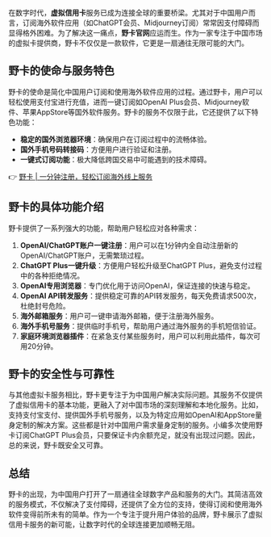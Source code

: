 在数字时代，**虚拟信用卡**服务已成为连接全球的重要桥梁。尤其对于中国用户而言，订阅海外软件应用（如ChatGPT会员、Midjourney订阅）常常因支付障碍而显得格外困难。为了解决这一痛点，**野卡官网**应运而生。作为一家专注于中国市场的虚拟卡提供商，野卡不仅仅是一款软件，它更是一扇通往无限可能的大门。

## 野卡的使命与服务特色

野卡的使命是简化中国用户订阅和使用海外软件应用的过程。通过野卡，用户可以轻松使用支付宝进行充值，进而一键订阅如OpenAI Plus会员、Midjourney软件、苹果AppStore等国外软件服务。野卡的服务不仅限于此，它还提供了以下特色功能：

- **稳定的国外浏览器环境**：确保用户在订阅过程中的流畅体验。
- **国外手机号码转接码**：方便用户进行验证和注册。
- **一键式订阅功能**：极大降低跨国交易中可能遇到的技术障碍。

👉 [野卡 | 一分钟注册，轻松订阅海外线上服务](https://bit.ly/bewildcard)

## 野卡的具体功能介绍

野卡提供了一系列强大的功能，帮助用户轻松应对各种需求：

1. **OpenAI/ChatGPT账户一键注册**：用户可以在1分钟内全自动注册新的OpenAI/ChatGPT账户，无需繁琐过程。
2. **ChatGPT Plus一键升级**：方便用户轻松升级至ChatGPT Plus，避免支付过程中的各种拒绝情况。
3. **OpenAI专用浏览器**：专门优化用于访问OpenAI，保证连接的快速与稳定。
4. **OpenAI API转发服务**：提供稳定可靠的API转发服务，每天免费请求500次，杜绝封号危险。
5. **海外邮箱服务**：用户可一键申请海外邮箱，便于注册海外服务。
6. **海外手机号服务**：提供临时手机号，帮助用户通过海外服务的手机短信验证。
7. **家庭环境浏览器插件**：在紧急支付某些服务时，用户可以利用此插件，每次可用20分钟。

## 野卡的安全性与可靠性

与其他虚拟卡服务相比，野卡更专注于为中国用户解决实际问题。其服务不仅提供了虚拟信用卡的基本功能，更融入了对中国市场的深刻理解和本地化服务。比如，支持支付宝支付、提供国外手机号服务，以及为特定应用如OpenAI和AppStore量身定制的解决方案。这些都是针对中国用户需求量身定制的服务。小编多次使用野卡订阅ChatGPT Plus会员，只要保证卡内余额充足，就没有出现过问题。因此，总的来说，野卡既安全又可靠。

## 总结

野卡的出现，为中国用户打开了一扇通往全球数字产品和服务的大门。其简洁高效的服务模式，不仅解决了支付障碍，还提供了全方位的支持，使得订阅和使用海外软件变得前所未有的简单。作为一个专注于提升用户体验的品牌，野卡展示了虚拟信用卡服务的新可能，让数字时代的全球连接更加顺畅无阻。